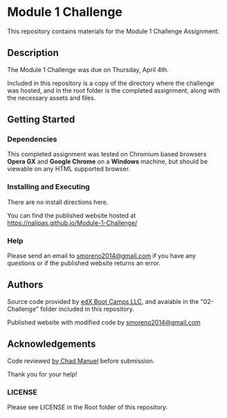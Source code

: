 # Module 1 Challenge

This repository contains materials for the Module 1 Challenge Assignment.

## Description

The Module 1 Challenge was due on Thursday, April 4th. 

Included in this repository is a copy of the directory where the challenge was hosted, and in the root folder is the completed assignment, along with the necessary assets and files.

## Getting Started

### Dependencies

This completed assignment was tested on Chromium based browsers **Opera GX** and **Google Chrome** on a **Windows** machine, but should be viewable on any HTML supported browser.

### Installing and Executing

There are no install directions here.

You can find the published website hosted at https://nalipas.github.io/Module-1-Challenge/

### Help

Please send an email to [smoreno2014\@gmail.com](mailto:smoreno2014@gmail.com?subject=Help) if you have any questions or if the published website returns an error.

## Authors

Source code provided by [edX Boot Camps LLC](https://www.edx.org/boot-camps), and avaiable in the "02-Challenge" folder included in this repository.

Published website with modified code by [smoreno2014\@gmail.com](mailto:smoreno2014@gmail.com?subject=Help)

## Acknowledgements

Code reviewed [by Chad Manuel](https://github.com/chdclar16) before submission. 

Thank you for your help!

### LICENSE

Please see LICENSE in the Root folder of this repository.
